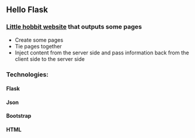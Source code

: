 ## Hello Flask
### [Little hobbit website](https://hobbit-web.herokuapp.com/) that outputs some pages

- Create some pages
- Tie pages together
- Inject content from the server side and pass information back from the client side to the server side

### Technologies:
#### Flask
#### Json
#### Bootstrap
#### HTML
